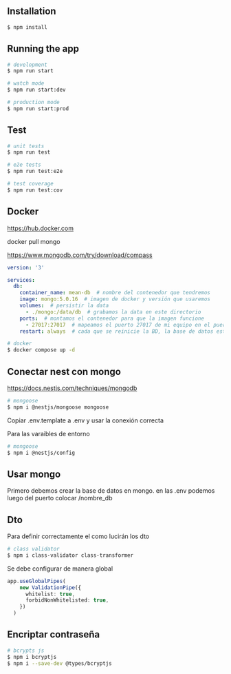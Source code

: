 ## Installation

```bash
$ npm install
```

## Running the app

```bash
# development
$ npm run start

# watch mode
$ npm run start:dev

# production mode
$ npm run start:prod
```

## Test

```bash
# unit tests
$ npm run test

# e2e tests
$ npm run test:e2e

# test coverage
$ npm run test:cov
```

## Docker
https://hub.docker.com

docker pull mongo

https://www.mongodb.com/try/download/compass

```yaml
version: '3'

services:
  db:
    container_name: mean-db  # nombre del contenedor que tendremos
    image: mongo:5.0.16  # imagen de docker y versión que usaremos
    volumes:  # persistir la data
      - ./mongo:/data/db  # grabamos la data en este directorio
    ports:  # montamos el contenedor para que la imagen funcione
      - 27017:27017  # mapeamos el puerto 27017 de mi equipo en el puerto 27017 del contenedor
    restart: always  # cada que se reinicie la BD, la base de datos esté arriba
```

```bash
# docker
$ docker compose up -d
```

## Conectar nest con mongo

https://docs.nestjs.com/techniques/mongodb

```bash
# mongoose
$ npm i @nestjs/mongoose mongoose
```

Copiar .env.template a .env y usar la conexión correcta

Para las varaibles de entorno
```bash
# mongoose
$ npm i @nestjs/config
```

## Usar mongo

Primero debemos crear la base de datos en mongo. en las .env podemos luego del puerto colocar /nombre_db

## Dto

Para definir correctamente el como lucirán los dto
```bash
# class validator
$ npm i class-validator class-transformer
```

Se debe configurar de manera global

```typescript
app.useGlobalPipes(
    new ValidationPipe({
      whitelist: true,
      forbidNonWhitelisted: true,
    })
  )
```

## Encriptar contraseña
```bash
# bcrypts js
$ npm i bcryptjs
$ npm i --save-dev @types/bcryptjs
```